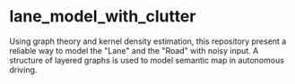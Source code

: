 # lane_model_with_clutter

Using graph theory and kernel density estimation, this repository present a reliable way to model the "Lane" and the "Road" with noisy input. A structure of layered graphs is used to model semantic map in autonomous driving. 
